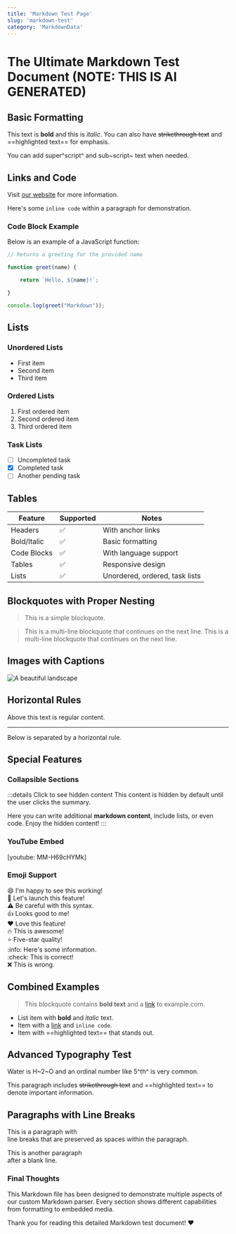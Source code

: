```yaml
---
title: 'Markdown Test Page'
slug: 'markdown-test'
category: 'MarkdownData'
---
```

<!-- markdownlint-disable -->
# The Ultimate Markdown Test Document (NOTE: THIS IS AI GENERATED)

## Basic Formatting

This text is **bold** and this is *italic*. You can also have ~~strikethrough text~~ and ==highlighted text== for emphasis.

You can add super^script^ and sub~script~ text when needed.

## Links and Code

Visit [our website](https://example.com) for more information.

Here's some `inline code` within a paragraph for demonstration.

### Code Block Example

Below is an example of a JavaScript function:

```javascript
// Returns a greeting for the provided name

function greet(name) {

    return `Hello, ${name}!`;

}

console.log(greet("Markdown"));
```

## Lists

### Unordered Lists

- First item
- Second item
- Third item

### Ordered Lists

1. First ordered item
2. Second ordered item
3. Third ordered item

### Task Lists

- [ ] Uncompleted task
- [x] Completed task
- [ ] Another pending task

## Tables

| Feature        | Supported | Notes                               |
|----------------|-----------|-------------------------------------|
| Headers        | ✅        | With anchor links                   |
| Bold/Italic    | ✅        | Basic formatting                    |
| Code Blocks    | ✅        | With language support               |
| Tables         | ✅        | Responsive design                   |
| Lists          | ✅        | Unordered, ordered, task lists      |

## Blockquotes with Proper Nesting

> This is a simple blockquote.

> This is a multi-line blockquote that continues on the next line.
> This is a multi-line blockquote that continues on the next line.

## Images with Captions

![A beautiful landscape](https://images.unsplash.com/photo-1506744038136-46273834b3fb?w=600 "Beautiful mountain landscape")

## Horizontal Rules

Above this text is regular content.

----

Below is separated by a horizontal rule.

## Special Features

### Collapsible Sections

:::details Click to see hidden content
This content is hidden by default until the user clicks the summary.

Here you can write additional **markdown content**, include lists, or even code.
Enjoy the hidden content!
:::

### YouTube Embed

[youtube: MM-H69cHYMk]

### Emoji Support

:smile: I'm happy to see this working!  
:rocket: Let's launch this feature!  
:warning: Be careful with this syntax.  
:thumbsup: Looks good to me!  
:heart: Love this feature!  
:fire: This is awesome!  
:star: Five-star quality!  
:info: Here's some information.  
:check: This is correct!  
:x: This is wrong.

## Combined Examples

> This blockquote contains **bold text** and a [link](https://example.com) to example.com.

- List item with **bold** and *italic* text.
- Item with a [link](https://example.com) and `inline code`.
- Item with ==highlighted text== that stands out.

## Advanced Typography Test

Water is H~2~O and an ordinal number like 5^th^ is very common.

This paragraph includes ~~strikethrough text~~ and ==highlighted text== to denote important information.

## Paragraphs with Line Breaks

This is a paragraph with  
line breaks that are preserved as spaces within the paragraph.

This is another paragraph  
after a blank line.

### Final Thoughts

This Markdown file has been designed to demonstrate multiple aspects of our custom Markdown parser. Every section shows different capabilities from formatting to embedded media.

Thank you for reading this detailed Markdown test document! :heart: